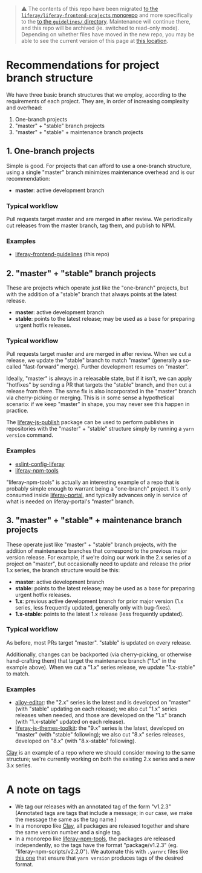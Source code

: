 > :warning: The contents of this repo have been migrated [to the `liferay/liferay-frontend-projects` monorepo](https://github.com/liferay/liferay-frontend-projects) and more specifically to the [to the `guidelines/` directory](https://github.com/liferay/liferay-frontend-projects/tree/master/guidelines). Maintenance will continue there, and this repo will be archived (ie. switched to read-only mode). Depending on whether files have moved in the new repo, you may be able to see the current version of this page at [this location](https://github.com/liferay/liferay-frontend-projects/tree/master/guidelines/general/branch_structure.md).

# Recommendations for project branch structure

We have three basic branch structures that we employ, according to the requirements of each project. They are, in order of increasing complexity and overhead:

1. One-branch projects
2. "master" + "stable" branch projects
3. "master" + "stable" + maintenance branch projects

## 1. One-branch projects

Simple is good. For projects that can afford to use a one-branch structure, using a single "master" branch minimizes maintenance overhead and is our recommendation:

-   **master**: active development branch

### Typical workflow

Pull requests target master and are merged in after review. We periodically cut releases from the master branch, tag them, and publish to NPM.

### Examples

-   [liferay-frontend-guidelines](https://github.com/liferay/liferay-frontend-guidelines) (this repo)

## 2. "master" + "stable" branch projects

These are projects which operate just like the "one-branch" projects, but with the addition of a "stable" branch that always points at the latest release.

-   **master**: active development branch
-   **stable**: points to the latest release; may be used as a base for preparing urgent hotfix releases.

### Typical workflow

Pull requests target master and are merged in after review. When we cut a release, we update the "stable" branch to match "master" (generally a so-called "fast-forward" merge). Further development resumes on "master".

Ideally, "master" is always in a releasable state, but if it isn't, we can apply "hotfixes" by sending a PR that targets the "stable" branch, and then cut a release from there. The same fix is also incorporated in the "master" branch via cherry-picking or merging. This is in some sense a hypothetical scenario: if we keep "master" in shape, you may never see this happen in practice.

The [liferay-js-publish](https://github.com/liferay/liferay-npm-tools/tree/master/packages/liferay-js-publish) package can be used to perform publishes in repositories with the "master" + "stable" structure simply by running a `yarn version` command.

### Examples

-   [eslint-config-liferay](https://github.com/liferay/eslint-config-liferay/)
-   [liferay-npm-tools](https://github.com/liferay/liferay-npm-tools/)

"liferay-npm-tools" is actually an interesting example of a repo that is probably simple enough to warrant being a "one-branch" project. It's only consumed inside [liferay-portal](https://github.com/liferay/eslint-config-liferay/), and typically advances only in service of what is needed on liferay-portal's "master" branch.

## 3. "master" + "stable" + maintenance branch projects

These operate just like "master" + "stable" branch projects, with the addition of maintenance branches that correspond to the previous major version release. For example, if we're doing our work in the 2.x series of a project on "master", but occasionally need to update and release the prior 1.x series, the branch structure would be this:

-   **master**: active development branch
-   **stable**: points to the latest release; may be used as a base for preparing urgent hotfix releases.
-   **1.x**: previous active development branch for prior major version (1.x series, less frequently updated, generally only with bug-fixes).
-   **1.x-stable**: points to the latest 1.x release (less frequently updated).

### Typical workflow

As before, most PRs target "master". "stable" is updated on every release.

Additionally, changes can be backported (via cherry-picking, or otherwise hand-crafting them) that target the maintenance branch ("1.x" in the example above). When we cut a "1.x" series release, we update "1.x-stable" to match.

### Examples

-   [alloy-editor](https://github.com/liferay/alloy-editor): the "2.x" series is the latest and is developed on "master" (with "stable" updating on each release); we also cut "1.x" series releases when needed, and those are developed on the "1.x" branch (with "1.x-stable" updated on each release).
-   [liferay-js-themes-toolkit](https://github.com/liferay/liferay-js-themes-toolkit): the "9.x" series is the latest, developed on "master" (with "stable" following); we also cut "8.x" series releases, developed on "8.x" (with "8.x-stable" following).

[Clay](https://github.com/liferay/clay) is an example of a repo where we should consider moving to the same structure; we're currently working on both the existing 2.x series and a new 3.x series.

# A note on tags

-   We tag our releases with an annotated tag of the form "v1.2.3" (Annotated tags are tags that include a message; in our case, we make the message the same as the tag name.)
-   In a monorepo like [Clay](https://github.com/liferay/clay), all packages are released together and share the same version number and a single tag.
-   In a monorepo like [liferay-npm-tools](https://github.com/liferay/liferay-npm-tools), the packages are released independently, so the tags have the format "package/v1.2.3" (eg. "liferay-npm-scripts/v2.2.0"). We automate this with `.yarnrc` files like [this one](https://github.com/liferay/liferay-npm-tools/blob/25733d82dbab8b1278743d653799a2682c832359/packages/liferay-jest-junit-reporter/.yarnrc) that ensure that `yarn version` produces tags of the desired format.
